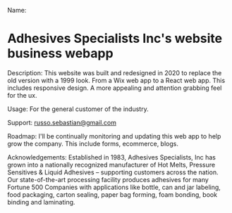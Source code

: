 Name:

# Adhesives Specialists Inc's website business webapp

Description:
This website was built and redesigned in 2020 to replace the old version with a 1999 look.
From a Wix web app to a React web app.
This includes responsive design. A more appealing and attention grabbing feel for the ux.

Usage:
For the general customer of the industry.

Support:
russo.sebastian@gmail.com

Roadmap:
I'll be continually monitoring and updating this web app to help grow the company. This include forms, ecommerce, blogs.

Acknowledgements:
Established in 1983, Adhesives Specialists, Inc has grown into a nationally recognized manufacturer of Hot Melts, Pressure Sensitives & Liquid Adhesives – supporting customers across the nation. Our state-of-the-art processing facility produces adhesives for many Fortune 500 Companies with applications like bottle, can and jar labeling, food packaging, carton sealing, paper bag forming, foam bonding, book binding and laminating.
